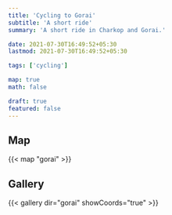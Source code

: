 ```yaml
---
title: 'Cycling to Gorai'
subtitle: 'A short ride'
summary: 'A short ride in Charkop and Gorai.'

date: 2021-07-30T16:49:52+05:30
lastmod: 2021-07-30T16:49:52+05:30

tags: ['cycling']

map: true
math: false

draft: true
featured: false
---
```


## Map

{{< map "gorai" >}}

## Gallery

{{< gallery dir="gorai" showCoords="true" >}}